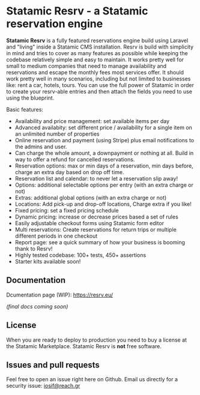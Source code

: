 # Statamic Resrv - a Statamic reservation engine

**Statamic Resrv** is a fully featured reservations engine build using Laravel and "living" inside a Statamic CMS installation. Resrv is build with simplicity in mind and tries to cover as many features as possible while keeping the codebase relatively simple and easy to maintain.
It works pretty well for small to medium companies that need to manage availability and reservations and escape the monthly fees most services offer. It should work pretty well in many scenarios, including but not limited to businesses like: rent a car, hotels, tours. You can use the full power of Statamic in order to create your resrv-able entries and then attach the fields you need to use using the blueprint.

Basic features:
* Availability and price management: set available items per day
* Advanced availabity: set different price / availability for a single item on an unlimited number of properties
* Online reservation and payment (using Stripe) plus email notifications to the admins and user. 
* Can charge the whole amount, a downpayment or nothing at all. Build in way to offer a refund for cancelled reservations.
* Reservation options: max or min days of a reservation, min days before, charge an extra day based on drop off time.
* Reservation list and calendar: to never let a reservation slip away!
* Options: additional selectable options per entry (with an extra charge or not)
* Extras: additional global options (with an extra charge or not)
* Locations: Add pick-up and drop-off locations, Charge extra if you like!
* Fixed pricing: set a fixed pricing schedule
* Dynamic pricing: increase or decrease prices based a set of rules
* Easily adjustable checkout forms using Statamic form editor
* Multi reservations: Create reservations for return trips or multiple different periods in one checkout
* Report page: see a quick summary of how your business is booming thank to Resrv!
* Highly tested codebase: 100+ tests, 450+ assertions
* Starter kits available soon!

## Documentation
Dcumentation page (WIP): https://resrv.eu/

*(final docs coming soon)*

## License 

When you are ready to deploy to production you need to buy a license at the Statamic Marketplace.
Statamic Resrv is **not** free software. 

## Issues and pull requests 

Feel free to open an issue right here on Github. Email us directly for a security issue: iosif@reach.gr
